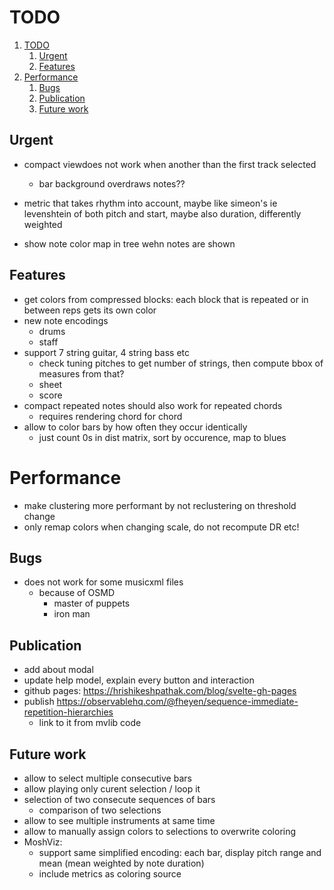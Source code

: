 # TODO

1. [TODO](#todo)
   1. [Urgent](#urgent)
   2. [Features](#features)
2. [Performance](#performance)
   1. [Bugs](#bugs)
   2. [Publication](#publication)
   3. [Future work](#future-work)

## Urgent


- compact viewdoes not work when another than the first track selected
  - bar background overdraws notes??
- metric that takes rhythm into account, maybe like simeon's ie levenshtein of both pitch and start, maybe also duration, differently weighted


- show note color map in tree wehn notes are shown

## Features


- get colors from compressed blocks: each block that is repeated or in between reps gets its own color
- new note encodings
  - drums
  - staff
- support 7 string guitar, 4 string bass etc
  - check tuning pitches to get number of strings, then compute bbox of measures from that?
  - sheet
  - score
- compact repeated notes should also work for repeated chords
  - requires rendering chord for chord
- allow to color bars by how often they occur identically
  - just count 0s in dist matrix, sort by occurence, map to blues

# Performance

- make clustering more performant by not reclustering on threshold change
- only remap colors when changing scale, do not recompute DR etc!

## Bugs

- does not work for some musicxml files
  - because of OSMD
    - master of puppets
    - iron man

## Publication

- add about modal
- update help model, explain every button and interaction
- github pages: https://hrishikeshpathak.com/blog/svelte-gh-pages
- publish https://observablehq.com/@fheyen/sequence-immediate-repetition-hierarchies
  - link to it from mvlib code

## Future work

- allow to select multiple consecutive bars
- allow playing only curent selection / loop it
- selection of two consecute sequences of bars
  - comparison of two selections
- allow to see multiple instruments at same time
- allow to manually assign colors to selections to overwrite coloring
- MoshViz:
  - support same simplified encoding: each bar, display pitch range and mean (mean weighted by note duration)
  - include metrics as coloring source
